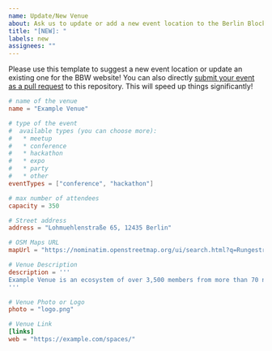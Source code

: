 ```yaml
---
name: Update/New Venue
about: Ask us to update or add a new event location to the Berlin Blockchain Week website
title: "[NEW]: "
labels: new
assignees: ""
---
```


Please use this template to suggest a new event location or update an existing one for the BBW website! You can also directly [submit your event as a pull request](https://github.com/blockchainweek/data/tree/main/data/24/places) to this repository. This will speed up things significantly!

```toml
# name of the venue
name = "Example Venue"

# type of the event
#  available types (you can choose more):
#   * meetup
#   * conference
#   * hackathon
#   * expo
#   * party
#   * other
eventTypes = ["conference", "hackathon"]

# max number of attendees
capacity = 350

# Street address
address = "Lohmuehlenstraße 65, 12435 Berlin"

# OSM Maps URL
mapUrl = "https://nominatim.openstreetmap.org/ui/search.html?q=Rungestra%C3%9Fe+20+10179+Berlin"

# Venue Description
description = '''
Example Venue is an ecosystem of over 3,500 members from more than 70 nations located on two campuses – Fantasy Park and Utopia Mitte.
'''

# Venue Photo or Logo
photo = "logo.png"

# Venue Link
[links]
web = "https://example.com/spaces/"
```
